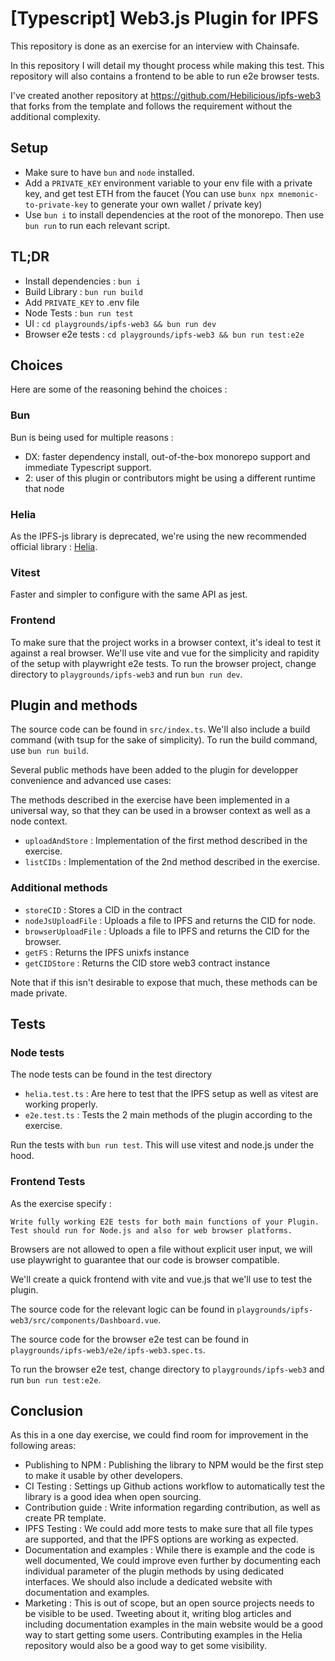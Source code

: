 # [Typescript] Web3.js Plugin for IPFS

This repository is done as an exercise for an interview with Chainsafe. 

In this repository I will detail my thought process while making this test.
This repository will also contains a frontend to be able to run e2e browser tests.

I've created another repository at https://github.com/Hebilicious/ipfs-web3 that forks from the template and follows the requirement without the additional complexity.

## Setup

- Make sure to have `bun` and `node` installed.
- Add a `PRIVATE_KEY` environment variable to your env file with a private key, and get test ETH from the faucet (You can use `bunx npx mnemonic-to-private-key` to generate your own wallet / private key)
- Use `bun i` to install dependencies at the root of the monorepo. Then use `bun run` to run each relevant script.

## TL;DR

- Install dependencies : `bun i`
- Build Library : `bun run build`
- Add `PRIVATE_KEY` to .env file
- Node Tests : `bun run test`
- UI : `cd playgrounds/ipfs-web3 && bun run dev`
- Browser e2e tests : `cd playgrounds/ipfs-web3 && bun run test:e2e`

## Choices

Here are some of the reasoning behind the choices :

### Bun

Bun is being used for multiple reasons :

- DX:  faster dependency install, out-of-the-box monorepo support and immediate Typescript support.
- 2: user of this plugin or contributors might be using a different runtime that node

### Helia

As the IPFS-js library is deprecated, we're using the new recommended official library : [Helia](https://github.com/ipfs/helia).

### Vitest

Faster and simpler to configure with the same API as jest.

### Frontend

To make sure that the project works in a browser context, it's ideal to test it against a real browser. We'll use vite and vue for the simplicity and rapidity of the setup with playwright e2e tests. To run the browser project, change directory to `playgrounds/ipfs-web3` and run `bun run dev`.

## Plugin and methods

The source code can be found in `src/index.ts`.
We'll also include a build command (with tsup for the sake of simplicity).
To run the build command, use `bun run build`.

Several public methods have been added to the plugin for developper convenience and advanced use cases:

The methods described in the exercise have been implemented in a universal way, so that they can be used in a browser context as well as a node context.

- `uploadAndStore` : Implementation of the first method described in the exercise.
- `listCIDs` : Implementation of the 2nd method described in the exercise.

### Additional methods

- `storeCID` : Stores a CID in the contract
- `nodeJsUploadFile` : Uploads a file to IPFS and returns the CID for node.
- `browserUploadFile` : Uploads a file to IPFS and returns the CID for the browser.
- `getFS` : Returns the IPFS unixfs instance
- `getCIDStore` : Returns the CID store web3 contract instance

Note that if this isn't desirable to expose that much, these methods can be made private.

## Tests

### Node tests

The node tests can be found in the test directory

- `helia.test.ts` : Are here to test that the IPFS setup as well as vitest are working properly.
- `e2e.test.ts` : Tests the 2 main methods of the plugin according to the exercise.

Run the tests with `bun run test`. This will use vitest and node.js under the hood.

### Frontend Tests

As the exercise specify :

`Write fully working E2E tests for both main functions of your Plugin. Test should run for
Node.js and also for web browser platforms.`

Browsers are not allowed to open a file without explicit user input, we will use playwright to guarantee that our code is browser compatible.

We'll create a quick frontend with vite and vue.js that we'll use to test the plugin.

The source code for the relevant logic can be found in `playgrounds/ipfs-web3/src/components/Dashboard.vue`.

The source code for the browser e2e test can be found in `playgrounds/ipfs-web3/e2e/ipfs-web3.spec.ts`.

To run the browser e2e test, change directory to `playgrounds/ipfs-web3` and run `bun run test:e2e`.

## Conclusion

As this in a one day exercise, we could find room for improvement in the following areas:

- Publishing to NPM : Publishing the library to NPM would be the first step to make it usable by other developers.
- CI Testing : Settings up Github actions workflow to automatically test the library is a good idea when open sourcing.
- Contribution guide : Write information regarding contribution, as well as create PR template.
- IPFS Testing : We could add more tests to make sure that all file types are supported, and that the IPFS options are working as expected.
- Documentation and examples : While there is example and the code is well documented, We could improve even further by documenting each individual parameter of the plugin methods by using dedicated interfaces. We should also include a dedicated website with documentation and examples.
- Marketing : This is out of scope, but an open source projects needs to be visible to be used. Tweeting about it, writing blog articles and including documentation examples in the main website would be a good way to start getting some users. Contributing examples in the Helia repository would also be a good way to get some visibility.
